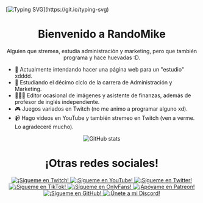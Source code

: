 [![Typing SVG](https://readme-typing-svg.herokuapp.com?font=Fira+Code&weight=600&size=30&duration=2000&pause=1000&center=true&vCenter=true&multiline=true&width=1200&height=100&lines=%C2%A1Bienvenido+a+mi+perfil+de+GitHub!)](https://git.io/typing-svg)

<div align="center">
  
# Bienvenido a RandoMike
Alguien que stremea, estudia administración y marketing, pero que también programa y hace huevadas :D.
<div align="left">

- 🔭 Actualmente intendando hacer una página web para un "estudio" xdddd.
- 🌱 Estudiando el décimo ciclo de la carrera de Administración y Marketing.
- 👨🏽‍💻 Editor ocasional de imágenes y asistente de finanzas, además de profesor de inglés independiente.
- 🎮 Juegos variados en Twitch (no me animo a programar alguno xd).
- 📹 Hago videos en YouTube y también stremeo en Twitch (ven a verme. Lo agradeceré mucho).

<div align="center">

![GitHub stats](https://github-readme-stats.vercel.app/api/top-langs/?username=IlRando&theme=cobalt)


  
# ¡Otras redes sociales!

<a href="https://www.twitch.tv/RandoMaik" target="_blank">
    <img alt="¡Sígueme en Twitch!" src="https://img.shields.io/badge/Twitch-9146FF?style=for-the-badge&logo=twitch&logoColor=white"/>
</a>
    <a href="https://www.youtube.com/@RandoMike" target="_blank">
    <img alt="¡Sígueme en YouTube!" src="https://img.shields.io/badge/YouTube-FF0000?style=for-the-badge&logo=youtube&logoColor=white"/>
</a>
<a href="https://x.com/RandoMikeYT" target="_blank">
    <img alt="¡Sígueme en Twitter!" src="https://img.shields.io/badge/Twitter-1DA1F2?style=for-the-badge&logo=x&logoColor=white"/>
</a>
<a href="https://www.tiktok.com/@RandoMaik" target="_blank">
    <img alt="¡Sígueme en TikTok!" src="https://img.shields.io/badge/TikTok-000000?style=for-the-badge&logo=tiktok&logoColor=white"/>
</a>
<a href="https://onlyfans.com/RandoSeggs" target="_blank">
    <img alt="¡Sígueme en OnlyFans!" src="https://img.shields.io/badge/OnlyFans-0000FF?style=for-the-badge&logo=onlyfans&logoColor=white"/>
</a>
<a href="https://www.patreon.com/RandoMaik" target="_blank">
    <img alt="¡Apóyame en Patreon!" src="https://img.shields.io/badge/Patreon-FF424D?style=for-the-badge&logo=patreon&logoColor=white"/>
</a>
<a href="https://www.github.com/IlRando" target="_blank">
    <img alt="¡Sígueme en GitHub!" src="https://img.shields.io/badge/GitHub-181717?style=for-the-badge&logo=github&logoColor=white"/>
</a>
<a href="https://discord.gg/GmBhGuZnmd" target="_blank">
    <img alt="¡Únete a mi Discord!" src="https://img.shields.io/badge/Discord-7289DA?style=for-the-badge&logo=discord&logoColor=white"/>
</a>
